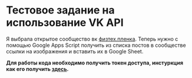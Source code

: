 # Тестовое задание на использование VK API

Я выбрала открытое сообщество вк [физтех.пленка](https://vk.com/physfilm). Теперь нужно с помощью Google Apps Script получить из списка постов в сообществе ссылки на изображения и вставить их в Google Sheet.

**Для работы кода необходимо получить токен доступа, инстуркция как его получить [здесь](https://dev.vk.com/api/access-token/implicit-flow-user).**
